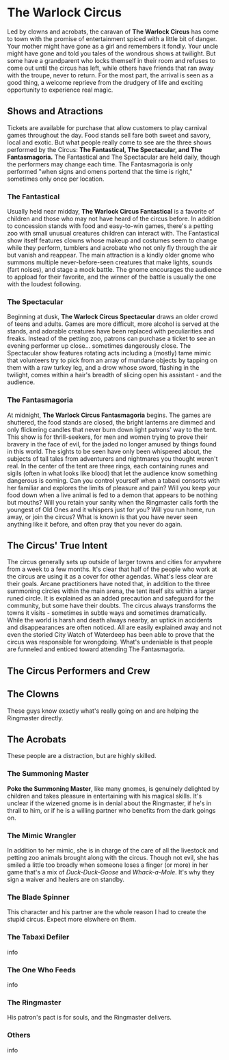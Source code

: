 # The Warlock Circus

Led by clowns and acrobats, the caravan of **The Warlock Circus** has come to town with the promise of entertainment spiced with a little bit of danger. Your mother might have gone as a girl and remembers it fondly. Your uncle might have gone and told you tales of the wondrous shows at twilight. But some have a grandparent who locks themself in their room and refuses to come out until the circus has left, while others have friends that ran away with the troupe, never to return. For the most part, the arrival is seen as a good thing, a welcome reprieve from the drudgery of life and exciting opportunity to experience real magic.

## Shows and Atractions

Tickets are available for purchase that allow customers to play carnival games throughout the day. Food stands sell fare both sweet and savory, local and exotic. But what people really come to see are the three shows performed by the Circus: **The Fantastical, The Spectacular, and The Fantasmagoria.** The Fantastical and The Spectacular are held daily, though the performers may change each time. The Fantasmagoria is only performed "when signs and omens portend that the time is right," sometimes only once per location.

### The Fantastical

Usually held near midday, **The Warlock Circus Fantastical** is a favorite of children and those who may not have heard of the circus before. In addition to concession stands with food and easy-to-win games, there's a petting zoo with small unusual creatures children can interact with. The Fantastical show itself features clowns whose makeup and costumes seem to change while they perform, tumblers and acrobate who not only fly through the air but vanish and reappear. The main attraction is a kindly older gnome who summons multiple never-before-seen creatures that make lights, sounds (fart noises), and stage a mock battle. The gnome encourages the audience to appload for their favorite, and the winner of the battle is usually the one with the loudest following.

### The Spectacular

Beginning at dusk, **The Warlock Circus Spectacular** draws an older crowd of teens and adults. Games are more difficult, more alcohol is served at the stands, and adorable creatures have been replaced with peculiarities and freaks. Instead of the petting zoo, patrons can purchase a ticket to see an evening performer up close... sometimes dangerously close. The Spectacular show features rotating acts including a (mostly) tame mimic that volunteers try to pick from an array of mundane objects by tapping on them with a raw turkey leg, and a drow whose sword, flashing in the twilight, comes within a hair's breadth of slicing open his assistant - and the audience.

### The Fantasmagoria

At midnight, **The Warlock Circus Fantasmagoria** begins. The games are shuttered, the food stands are closed, the bright lanterns are dimmed and only flickering candles that never burn down light patrons' way to the tent. This show is for thrill-seekers, for men and women trying to prove their bravery in the face of evil, for the jaded no longer amused by things found in this world. The sights to be seen have only been whispered about, the subjects of tall tales from adventurers and nightmares you thought weren't real. In the center of the tent are three rings, each containing runes and sigils (often in what looks like blood) that let the audience know something dangerous is coming. Can you control yourself when a tabaxi consorts with her familiar and explores the limits of pleasure and pain? Will you keep your food down when a live animal is fed to a demon that appears to be nothing but mouths? Will you retain your sanity when the Ringmaster calls forth the youngest of Old Ones and it whispers just for you? Will you run home, run away, or join the circus? What is known is that you have never seen anything like it before, and often pray that you never do again.

## The Circus' True Intent

The circus generally sets up outside of larger towns and cities for anywhere from a week to a few months. It's clear that half of the people who work at the circus are using it as a cover for other agendas. What's less clear are their goals. Arcane practitioners have noted that, in addition to the three summoning circles within the main arena, the tent itself sits within a larger runed circle. It is explained as an added precaution and safeguard for the community, but some have their doubts. The circus always transforms the towns it visits - sometimes in subtle ways and sometimes dramatically. While the world is harsh and death always nearby, an uptick in accidents and disappearances are often noticed. All are easily explained away and not even the storied City Watch of Waterdeep has been able to prove that the circus was responsible for wrongdoing. What's undeniable is that people are funneled and enticed toward attending The Fantasmagoria.

## The Circus Performers and Crew

## The Clowns

These guys know exactly what's really going on and are helping the Ringmaster directly.

## The Acrobats

These people are a distraction, but are highly skilled.

### The Summoning Master

**Poke the Summoning Master**, like many gnomes, is genuinely delighted by children and takes pleasure in entertaining with his magical skills. It's unclear if the wizened gnome is in denial about the Ringmaster, if he's in thrall to him, or if he is a willing partner who benefits from the dark goings on.

### The Mimic Wrangler

In addition to her mimic, she is in charge of the care of all the livestock and petting zoo animals brought along with the circus. Though not evil, she has smiled a little too broadly when someone loses a finger (or more) in her game that's a mix of *Duck-Duck-Goose* and *Whack-a-Mole*. It's why they sign a waiver and healers are on standby.

### The Blade Spinner

This character and his partner are the whole reason I had to create the stupid circus. Expect more elswhere on them.

### The Tabaxi Defiler

info

### The One Who Feeds

info

### The Ringmaster

His patron's pact is for souls, and the Ringmaster delivers.

### Others

info
